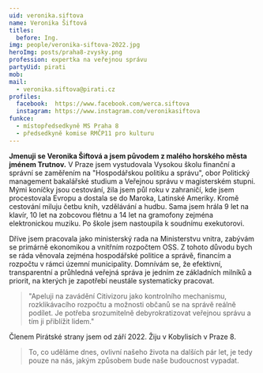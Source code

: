 ```yaml
---
uid: veronika.siftova
name: Veronika Šiftová
titles:
  before: Ing.
img: people/veronika-siftova-2022.jpg
heroImg: posts/praha8-zvysky.png
profession: expertka na veřejnou správu
partyUid: pirati
mob:
mail:
  - veronika.siftova@pirati.cz
profiles:
  facebook:  https://www.facebook.com/werca.siftova
  instagram: https://www.instagram.com/veronikasiftova
funkce:
  - místopředsedkyně MS Praha 8
  - předsedkyně komise RMČP11 pro kulturu
---
```


**Jmenuji se Veronika Šiftová a jsem původem z malého horského města jménem Trutnov.** V Praze jsem vystudovala Vysokou školu finanční a správní se zaměřením na "Hospodářskou politiku a správu", obor Politický management bakalářské studium a Veřejnou správu v magisterském stupni. Mými koníčky jsou cestování, žila jsem půl roku v zahraničí, kde jsem procestovala Evropu a dostala se do Maroka, Latinské Ameriky. Kromě cestování miluju četbu knih, vzdělávání a hudbu. Sama jsem hrála 9 let na klavír, 10 let na zobcovou flétnu a 14 let na gramofony zejména elektronickou muziku. Po škole jsem nastoupila k soudnímu exekutorovi.

Dříve jsem pracovala jako ministerský rada na Ministerstvu vnitra, zabývám se primárně ekonomikou a vnitřním rozpočtem OSS. Z tohoto důvodu bych se ráda věnovala zejména hospodářské politice a správě, financím a rozpočtu v rámci územní municipality. Domnívám se, že efektivní, transparentní a průhledná veřejná správa je jedním ze základních milníků a priorit, na kterých je zapotřebí neustále systematicky pracovat.

>"Apeluji na zavádění Citivizoru jako kontrolního mechanismu, rozklikávacího rozpočtu a možnosti občanů se na správě reálně podílet. Je potřeba srozumitelně debyrokratizovat veřejnou správu a tím ji přiblížit lidem."

Členem Pirátské strany jsem od září 2022. Žiju v Kobylisích v Praze 8.

>To, co uděláme dnes, ovlivní našeho života na dalších pár let, je tedy pouze na nás, jakým způsobem bude naše budoucnost vypadat.

